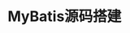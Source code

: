 


# MyBatis源码搭建
<!-- 

搭建Mybatis源码阅读环境
https://blog.csdn.net/qq32933432/article/details/104351453

https://cloud.tencent.com/developer/article/1627803
-->





